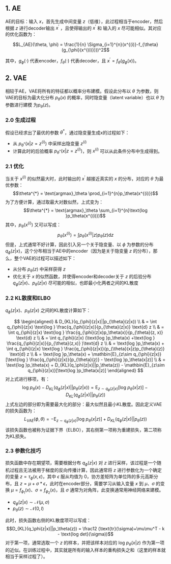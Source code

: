 ## 1. AE

AE的目标：输入 $x$，首先生成中间变量 $z$（低维），此过程相当于encoder，然后根据 $z$ 进行decoder输出 $x^\prime$ ，且使得输出的 $x^\prime$ 和 输入的 $x$ 尽可能相似。其对应的优化函数为：

$$L_{AE}(\theta, \phi) = \frac{1}{n} \Sigma_{i=1}^{n}(x^{(i)}-f_{\theta}(g_{\phi}(x^{(i)})))^2$$

其中，$g_{\phi}(\cdot)$ 代表encoder，$f_{\theta}(\cdot)$ 代表decoder，且 $x^\prime = f_{\theta}(g_{\phi}(x))$。

## 2. VAE
相较于AE，VAE将所有的特征都以概率分布建模。假设此分布以 $\theta$ 为参数，则VAE的目标为最大化分布 $p_{\theta}(x)$ 的概率，同时隐变量（latent variable）也以 $\theta$ 为参数进行建模 为$p_{\theta}(z)$。
### 2.0 生成过程
假设已经求出了最优的参数 $\theta^*$，通过隐变量生成x的过程如下：
  +  从 $p_{\theta^*}(x|z=z^{(i)})$ 中采样出隐变量 $z^{(i)}$
  +  计算此时的后验概率 $p_{\theta^*}(x|z=z^{(i)})$，则 $x^{(i)}$ 可以从此条件分布中生成得到。

### 2.1 优化
当关于 $x^{(i)}$ 的似然最大时，此时输出的 $x^\prime$ 越接近真实的 $x$ 的分布，对应的 $\theta$ 为最优参数：
$$\theta^{*} = \text{argmax}_\theta \prod_{i=1}^{n}p_\theta(x^{(i)})$$
为了方便计算，通过取最大对数似然，上式变为：
$$\theta^{*} = \text{argmax}_\theta \sum_{i=1}^{n}\text{log }p_\theta(x^{(i)})$$
其中，$p_\theta(x^{(i)})$ 又可以写成：
$$p_\theta(x^{(i)}) = \int p_{\theta}(x^{(i)}|z)p_{\theta}(z) \text{d}z$$
但是，上式通常不好计算，因此引入另一个关于隐变量、以 $\phi$ 为参数的分布 $q_{\phi}(z|x)$，这个分布相当于AE中的encoder（因为是关于隐变量 $z$ 的分布），那么，整个VAE的过程可以描述如下：
  + 从分布 $p_\theta(z)$ 中采样获得 $z$
  + 优化关于 $x$ 的似然函数，并使得encoder和decoder关于 $z$ 的后验分布 $q_{\phi}(z|x)、p_{\theta}(z|x)$ 尽可能的相似，也即最小化两者之间的KL散度

### 2.2 KL散度和ELBO
$q_{\phi}(z|x)、p_{\theta}(z|x)$ 之间的KL散度计算如下：

$$
\begin{aligned}
& D_{KL}(q_{\phi}(z|x)||p_{\theta}(z|x)) \\
& = \int q_{\phi}(z|x) \text{log } \frac{q_{\phi}(z|x)}{p_{\theta}(z|x)} \text{d} z \\
& = \int q_{\phi}(z|x) \text{log } \frac{q_{\phi}(z|x)p_\theta(x)}{p_{\theta}(z, x)} \text{d} z \\
& = \int q_{\phi}(z|x) (\text{log }p_\theta(x) +\text{log } \frac{q_{\phi}(z|x)}{p_{\theta}(z,x)} )\text{d} z \\
& = \text{log }p_\theta(x) + \int q_{\phi}(z|x) \text{log } \frac{q_{\phi}(z|x)}{p_{\theta}(x|z)p_{\theta}(z)} \text{d} z \\
& = \text{log }p_\theta(x) + \mathbin{E}_{z\sim q_{\phi}(z|x)}[\text{log } \frac{q_{\phi}(z|x)}{p_{\theta}(z)} - \text{log }p_\theta(x|z)] \\
& = \text{log }p_\theta(x) + D_{KL}(q_\phi(z|x)||p_\theta(z)) - \mathbin{E}_{z\sim q_{\phi}(z|x)}[\text{log }p_\theta(x|z)]
\end{aligned} 
$$
对上式进行移项，有：
$$\text{log }p_\theta(x) - D_{KL}(q_{\phi}(z|x)||p_{\theta}(z|x)) = \mathbin{E}_{z\sim q_{\phi}(z|x)}[\text{log }p_\theta(x|z)] - D_{KL}(q_\phi(z|x)||p_\theta(z))$$
上式左边的部分即为需要最大化的部分：最大似然且最小KL散度。因此定义VAE的损失函数为：
$$L_{VAE}(\phi, \theta) = -\mathbin{E}_{z\sim q_{\phi}(z|x)}[\text{log }p_\theta(x|z)] + D_{KL}(q_\phi(z|x)||p_\theta(z))$$
该损失函数也被称为证据下界（ELBO），其右侧第一项称为重建损失，第二项称为KL损失。

### 2.3 参数化技巧
损失函数中存在期望项，需要根据分布 $q_\phi(z|x)$ 对 $z$ 进行采样，该过程是一个随机过程且无法被用于梯度的反向传播计算，因此通常将 $z$ 进行参数化为一个确定的变量 $z = \tau_\phi(x,\epsilon)$，其中 $\epsilon$ 服从均值为 $0$，协方差矩阵为单位阵的多元高斯分布，且 $z = \mu + \sigma * \epsilon$，此时在encoder部分，需要学习从输入变量 $x$ 到 $\mu、\sigma$ 的变换 $\mu = f_{\phi_1}(x)、\sigma = f_{\phi_2}(x)$，且 $\sigma$ 通常为对角阵，此变换通常用神经网络来建模。
  +  $q_\phi(z|x) \sim \mathcal{N}(\mu,\sigma)$
  +  $p_\theta(z) \sim \mathcal{N}(0, I)$

此时，损失函数右侧的KL散度项可以写成：
$$D_{KL}(q_\phi(z|x)||p_\theta(z)) = \frac12 (\text{tr}(\sigma)+\mu\mu^T - k - \text{log det}(\sigma))$$
对于第一项，通常选取一个 $z$ 的样本，并把该样本对应的 $\text{log }p_\theta(x|z)$ 作为第一项的近似。在训练过程中，其实就是所有的输入样本的重构损失之和（这里的样本就相当于采样过程了）。